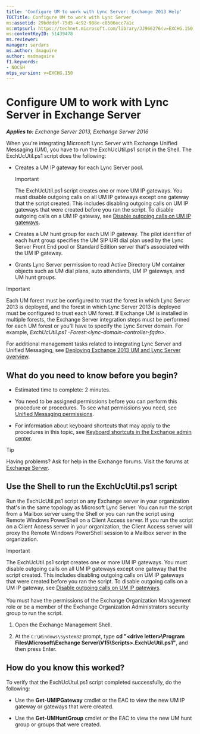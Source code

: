 ```yaml
---
title: 'Configure UM to work with Lync Server: Exchange 2013 Help'
TOCTitle: Configure UM to work with Lync Server
ms:assetid: 29bdddbf-75d5-4c92-988e-c8506ecc7a1c
ms:mtpsurl: https://technet.microsoft.com/library/JJ966276(v=EXCHG.150)
ms:contentKeyID: 51439478
ms.reviewer: 
manager: serdars
ms.author: dmaguire
author: msdmaguire
f1.keywords:
- NOCSH
mtps_version: v=EXCHG.150
---
```


# Configure UM to work with Lync Server in Exchange Server

_**Applies to:** Exchange Server 2013, Exchange Server 2016_

When you're integrating Microsoft Lync Server with Exchange Unified Messaging (UM), you have to run the ExchUcUtil.ps1 script in the Shell. The ExchUcUtil.ps1 script does the following:

- Creates a UM IP gateway for each Lync Server pool.

    > [!IMPORTANT]
    > The ExchUcUtil.ps1 script creates one or more UM IP gateways. You must disable outgoing calls on all UM IP gateways except one gateway that the script created. This includes disabling outgoing calls on UM IP gateways that were created before you ran the script. To disable outgoing calls on a UM IP gateway, see <A href="disable-outgoing-calls-on-https://docs.microsoft.com/exchange/voice-mail-unified-messaging/connect-voice-mail-system/um-ip-gateways">Disable outgoing calls on UM IP gateways</A>.

- Creates a UM hunt group for each UM IP gateway. The pilot identifier of each hunt group specifies the UM SIP URI dial plan used by the Lync Server Front End pool or Standard Edition server that's associated with the UM IP gateway.

- Grants Lync Server permission to read Active Directory UM container objects such as UM dial plans, auto attendants, UM IP gateways, and UM hunt groups.

> [!IMPORTANT]
> Each UM forest must be configured to trust the forest in which Lync Server 2013 is deployed, and the forest in which Lync Server 2013 is deployed must be configured to trust each UM forest. If Exchange UM is installed in multiple forests, the Exchange Server integration steps must be performed for each UM forest or you'll have to specify the Lync Server domain. For example, <EM>ExchUcUtil.ps1 -Forest:&lt;lync-domain-controller-fqdn&gt;</EM>.

For additional management tasks related to integrating Lync Server and Unified Messaging, see [Deploying Exchange 2013 UM and Lync Server overview](deploying-exchange-2013-um-and-lync-server-overview-exchange-2013-help.md).

## What do you need to know before you begin?

- Estimated time to complete: 2 minutes.

- You need to be assigned permissions before you can perform this procedure or procedures. To see what permissions you need, see [Unified Messaging permissions](unified-messaging-permissions-exchange-2013-help.md).

- For information about keyboard shortcuts that may apply to the procedures in this topic, see [Keyboard shortcuts in the Exchange admin center](keyboard-shortcuts-in-the-exchange-admin-center-2013-help.md).

> [!TIP]
> Having problems? Ask for help in the Exchange forums. Visit the forums at [Exchange Server](https://go.microsoft.com/fwlink/p/?linkid=60612).

## Use the Shell to run the ExchUcUtil.ps1 script

Run the ExchUcUtil.ps1 script on any Exchange server in your organization that's in the same topology as Microsoft Lync Server. You can run the script from a Mailbox server using the Shell or you can run the script using Remote Windows PowerShell on a Client Access server. If you run the script on a Client Access server in your organization, the Client Access server will proxy the Remote Windows PowerShell session to a Mailbox server in the organization.

> [!IMPORTANT]
> The ExchUcUtil.ps1 script creates one or more UM IP gateways. You must disable outgoing calls on all UM IP gateways except one gateway that the script created. This includes disabling outgoing calls on UM IP gateways that were created before you ran the script. To disable outgoing calls on a UM IP gateway, see <A href="disable-outgoing-calls-on-https://docs.microsoft.com/exchange/voice-mail-unified-messaging/connect-voice-mail-system/um-ip-gateways">Disable outgoing calls on UM IP gateways</A>. <br/><br/> You must have the permissions of the Exchange Organization Management role or be a member of the Exchange Organization Administrators security group to run the script.

1. Open the Exchange Management Shell.

2. At the `C:\Windows\System32` prompt, type **cd "\<drive letter\>\\Program Files\\Microsoft\\Exchange Server\\V15\\Scripts\>.ExchUcUtil.ps1"**, and then press Enter.

## How do you know this worked?

To verify that the ExchUcUtul.ps1 script completed successfully, do the following:

- Use the **Get-UMIPGateway** cmdlet or the EAC to view the new UM IP gateway or gateways that were created.

- Use the **Get-UMHuntGroup** cmdlet or the EAC to view the new UM hunt group or groups that were created.
